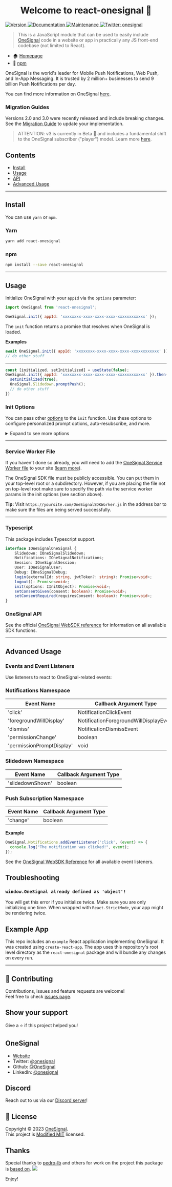 <h1 align="center">Welcome to react-onesignal 👋</h1>
<p>
  <a href="https://www.npmjs.com/package/react-onesignal" target="_blank">
    <img alt="Version" src="https://img.shields.io/npm/v/react-onesignal.svg">
  </a>
  <a href="https://github.com/OneSignal/react-onesignal#readme" target="_blank">
    <img alt="Documentation" src="https://img.shields.io/badge/documentation-yes-brightgreen.svg" />
  </a>
  <a href="https://github.com/OneSignal/react-onesignal/graphs/commit-activity" target="_blank">
    <img alt="Maintenance" src="https://img.shields.io/badge/Maintained%3F-yes-green.svg" />
  </a>
  <a href="https://twitter.com/onesignal" target="_blank">
    <img alt="Twitter: onesignal" src="https://img.shields.io/twitter/follow/onesignal.svg?style=social" />
  </a>
</p>

> This is a JavaScript module that can be used to easily include [OneSignal](https://onesignal.com/) code in a website or app in practically any JS front-end codebase (not limited to React).

* 🏠 [Homepage](https://github.com/OneSignal/react-onesignal#readme)
* 🖤 [npm](https://www.npmjs.com/package/react-onesignal)

OneSignal is the world's leader for Mobile Push Notifications, Web Push, and In-App Messaging. It is trusted by 2 million+ businesses to send 9 billion Push Notifications per day.

You can find more information on OneSignal [here](https://onesignal.com/).

### Migration Guides
Versions 2.0 and 3.0 were recently released and include breaking changes. See the [Migration Guide](https://github.com/OneSignal/react-onesignal/blob/user-model/v1/MigrationGuide.md) to update your implementation.

> ATTENTION: v3 is currently in Beta 🚧 and includes a fundamental shift to the OneSignal subscriber ("player") model. Learn more [here](https://documentation.onesignal.com/v11.0/docs/user-model).

## Contents
- [Install](#install)
- [Usage](#usage)
- [API](#onesignal-api)
- [Advanced Usage](#advanced-usage)

---
## Install

You can use `yarn` or `npm`.

### Yarn

```bash
yarn add react-onesignal
```

### npm

```bash
npm install --save react-onesignal
```

---
## Usage

Initialize OneSignal with your `appId` via the `options` parameter:

```js
import OneSignal from 'react-onesignal';

OneSignal.init({ appId: 'xxxxxxxx-xxxx-xxxx-xxxx-xxxxxxxxxxxx' });
```

The `init` function returns a promise that resolves when OneSignal is loaded.

**Examples**
```js
await OneSignal.init({ appId: 'xxxxxxxx-xxxx-xxxx-xxxx-xxxxxxxxxxxx' });
// do other stuff
```
---

```js
const [initialized, setInitialized] = useState(false);
OneSignal.init({ appId: 'xxxxxxxx-xxxx-xxxx-xxxx-xxxxxxxxxxxx' }).then(() => {
  setInitialized(true);
  OneSignal.Slidedown.promptPush();
  // do other stuff
})
```

### Init Options
You can pass other [options](https://documentation.onesignal.com/v11.0/docs/web-sdk#initializing-the-sdk) to the `init` function. Use these options to configure personalized prompt options, auto-resubscribe, and more.

<details>
  <summary>Expand to see more options</summary>

  | Property Name               | Type                  | Description                                        |
| ---------------------------| --------------------- | -------------------------------------------------- |
| `appId`                     | `string`              | The ID of your OneSignal app.                      |
| `autoRegister`              | `boolean` (optional)  | Whether or not to automatically register the user. |
| `autoResubscribe`           | `boolean` (optional)  | Whether or not to automatically resubscribe the user. |
| `path`                      | `string` (optional)   | The path to the OneSignal service worker file.     |
| `serviceWorkerPath`         | `string` (optional)   | The path to the OneSignal service worker script.   |
| `serviceWorkerUpdaterPath`  | `string` (optional)   | The path to the OneSignal service worker updater script. |
| `subdomainName`             | `string` (optional)   | The subdomain of your OneSignal app.               |
| `allowLocalhostAsSecureOrigin` | `boolean` (optional) | Whether or not to allow localhost as a secure origin. |
| `requiresUserPrivacyConsent`| `boolean` (optional)  | Whether or not the user's consent is required.     |
| `persistNotification`       | `boolean` (optional)  | Whether or not notifications should persist.       |
| `notificationClickHandlerMatch`| `string` (optional) | The URL match pattern for notification clicks.     |
| `notificationClickHandlerAction`| `string` (optional)| The action to perform when a notification is clicked. |
| `welcomeNotification`       | `object` (optional)   | The welcome notification configuration.            |
| `notifyButton`              | `object` (optional)   | The notify button configuration.                   |
| `promptOptions`             | `object` (optional)   | Additional options for the subscription prompt.    |
| `webhooks`                  | `object` (optional)   | The webhook configuration.                         |
| `[key: string]`             | `any`                 | Additional properties can be added as needed.      |

**Service Worker Params**
You can customize the location and filenames of service worker assets. You are also able to specify the specific scope that your service worker should control. You can read more [here](https://documentation.onesignal.com/docs/onesignal-service-worker-faq#sdk-parameter-reference-for-service-workers).

In this distribution, you can specify the parameters via the following:

| Field                      | Details                                                                                                                |
|----------------------------|------------------------------------------------------------------------------------------------------------------------|
| `serviceWorkerParam`       | Use to specify the scope, or the path the service worker has control of.  Example:  `{ scope: "/js/push/onesignal/" }` |
| `serviceWorkerPath`        | The path to the service worker file.                                                                                   |

</details>

---

### Service Worker File
If you haven't done so already, you will need to add the [OneSignal Service Worker file](https://github.com/OneSignal/OneSignal-Website-SDK/files/7585231/OneSignal-Web-SDK-HTTPS-Integration-Files.zip) to your site ([learn more](https://documentation.onesignal.com/docs/web-push-quickstart#step-6-upload-files)).

The OneSignal SDK file must be publicly accessible. You can put them in your top-level root or a subdirectory. However, if you are placing the file not on top-level root make sure to specify the path via the service worker params in the init options (see section above).

**Tip:**
Visit `https://yoursite.com/OneSignalSDKWorker.js` in the address bar to make sure the files are being served successfully.

---
### Typescript
This package includes Typescript support.

```ts
interface IOneSignalOneSignal {
	Slidedown: IOneSignalSlidedown;
	Notifications: IOneSignalNotifications;
	Session: IOneSignalSession;
	User: IOneSignalUser;
	Debug: IOneSignalDebug;
	login(externalId: string, jwtToken?: string): Promise<void>;
	logout(): Promise<void>;
	init(options: IInitObject): Promise<void>;
	setConsentGiven(consent: boolean): Promise<void>;
	setConsentRequired(requiresConsent: boolean): Promise<void>;
}
```

### OneSignal API
See the official [OneSignal WebSDK reference](https://documentation.onesignal.com/v11.0/docs/web-sdk) for information on all available SDK functions.

---
## Advanced Usage
### Events and Event Listeners
Use listeners to react to OneSignal-related events:

### Notifications Namespace
| Event Name | Callback Argument Type |
|-|-|
|'click'      | NotificationClickEvent|
|'foregroundWillDisplay'| NotificationForegroundWillDisplayEvent
| 'dismiss'| NotificationDismissEvent|
|'permissionChange'| boolean|
|'permissionPromptDisplay'| void|

### Slidedown Namespace
| Event Name | Callback Argument Type |
|-|-|
|'slidedownShown'      | boolean |

### Push Subscription Namespace
| Event Name | Callback Argument Type |
|-|-|
|'change'      | boolean |

**Example**
```js
OneSignal.Notifications.addEventListener('click', (event) => {
  console.log("The notification was clicked!", event);
});
```

See the [OneSignal WebSDK Reference](https://documentation.onesignal.com/v11.0/docs/web-sdk) for all available event listeners.

## Troubleshooting
### `window.OneSignal already defined as 'object'!`
You will get this error if you initialize twice. Make sure you are only initializing one time. When wrapped with `React.StrictMode`, your app might be rendering twice.

## Example App
This repo includes an `example` React application implementing OneSignal. It was created using `create-react-app`. The app uses this repository's root level directory as the `react-onesignal` package and will bundle any changes on every run.

---

## 🤝 Contributing

Contributions, issues and feature requests are welcome!<br />Feel free to check [issues page](https://github.com/OneSignal/react-onesignal/issues).

## Show your support

Give a ⭐️ if this project helped you!

## OneSignal

* [Website](https://onesignal.com)
* Twitter: [@onesignal](https://twitter.com/onesignal)
* Github: [@OneSignal](https://github.com/OneSignal)
* LinkedIn: [@onesignal](https://linkedin.com/company/onesignal)

## Discord
Reach out to us via our [Discord server](https://discord.com/invite/EP7gf6Uz7G)!

## 📝 License

Copyright © 2023 [OneSignal](https://github.com/OneSignal).<br />
This project is [Modified MIT](https://github.com/OneSignal/react-onesignal/blob/master/LICENSE) licensed.

## Thanks
Special thanks to [pedro-lb](https://github.com/pedro-lb) and others for work on the project this package is [based on](https://github.com/pedro-lb/react-onesignal).
<a href="https://github.com/onesignal/react-onesignal/graphs/contributors">
  <img src="https://user-images.githubusercontent.com/11739227/119415383-1d354700-bcb7-11eb-946d-01c40cd07010.png" />
</a>

Enjoy!
